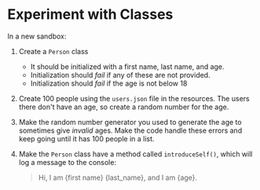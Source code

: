 # Experiment with Classes

In a new sandbox:

1. Create a `Person` class

    - It should be initialized with a first name, last name, and age.
    - Initialization should _fail_ if any of these are not provided.
    - Initialization should _fail_ if the age is not below 18

2. Create 100 people using the `users.json` file in the resources. The users there don't have an age, so create a random number for the age.

3. Make the random number generator you used to generate the age to sometimes give _invalid_ ages. Make the code handle these errors and keep going until it has 100 people in a list.

4. Make the `Person` class have a method called `introduceSelf()`, which will log a message to the console:

    > Hi, I am {first name} {last_name}, and I am {age}.
